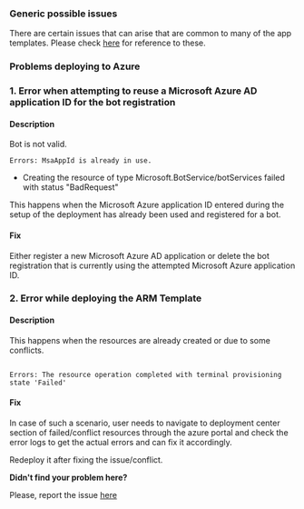 ### Generic possible issues

There are certain issues that can arise that are common to many of the app templates. Please check [here](https://github.com/OfficeDev/microsoft-teams-stickers-app/wiki/Troubleshooting) for reference to these.
  
### **Problems deploying to Azure**

### **1. Error when attempting to reuse a Microsoft Azure AD application ID for the bot registration**

#### Description

Bot is not valid.

```
Errors: MsaAppId is already in use.
```

- Creating the resource of type Microsoft.BotService/botServices failed with status "BadRequest"

This happens when the Microsoft Azure application ID entered during the setup of the deployment has already been used and registered for a bot.

#### Fix

Either register a new Microsoft Azure AD application or delete the bot registration that is currently using the attempted Microsoft Azure application ID.

### **2. Error while deploying the ARM Template**

#### Description

This happens when the resources are already created or due to some conflicts.
```

Errors: The resource operation completed with terminal provisioning state 'Failed'

```
#### Fix

In case of such a scenario, user needs to navigate to deployment center section of failed/conflict resources through the azure portal and check the error logs to get the actual errors and can fix it accordingly.

Redeploy it after fixing the issue/conflict.

**Didn't find your problem here?**

Please, report the issue [here](https://github.com/OfficeDev/microsoft-teams-apps-incidentreport/issues/new)